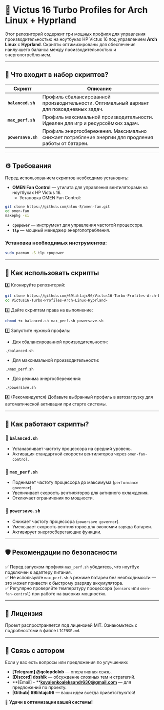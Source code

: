 # 🚀 Victus 16 Turbo Profiles for Arch Linux + Hyprland

Этот репозиторий содержит три мощных профиля для управления производительностью на ноутбуках HP Victus 16 под управлением **Arch Linux** с **Hyprland**. Скрипты оптимизированы для обеспечения наилучшего баланса между производительностью и энергопотреблением.

---

## 📄 Что входит в набор скриптов?

| Скрипт             | Описание                                                                                           |
| ------------------ | -------------------------------------------------------------------------------------------------- |
| **`balanced.sh`**  | Профиль сбалансированной производительности. Оптимальный вариант для повседневных задач.           |
| **`max_perf.sh`**  | Профиль максимальной производительности. Идеален для игр и ресурсоёмких задач.                     |
| **`powersave.sh`** | Профиль энергосбережения. Максимально снижает потребление энергии для продления работы от батареи. |

---

## ⚙️ Требования

Перед использованием скриптов необходимо установить:

- **OMEN Fan Control** — утилита для управления вентиляторами на ноутбуках HP Victus 16.
  - Установка OMEN Fan Control:

```bash
git clone https://github.com/alou-S/omen-fan.git
cd omen-fan
makepkg -si
```

- **`cpupower`** — инструмент для управления частотой процессора.
- **`tlp`** — мощный менеджер энергопотребления.

### Установка необходимых инструментов:

```bash
sudo pacman -S tlp cpupower
```



---

## 🚀 Как использовать скрипты

1️⃣ Клонируйте репозиторий:

```bash
git clone https://github.com/69lihtajc96/Victus16-Turbo-Profiles-Arch-Linux-Hyprland-.git
cd Victus16-Turbo-Profiles-Arch-Linux-Hyprland-
```

2️⃣ Дайте скриптам права на выполнение:

```bash
chmod +x balanced.sh max_perf.sh powersave.sh
```

3️⃣ Запустите нужный профиль:

- Для сбалансированной производительности:

```bash
./balanced.sh
```

- Для максимальной производительности:

```bash
./max_perf.sh
```

- Для режима энергосбережения:

```bash
./powersave.sh
```

4️⃣ (Рекомендуется) Добавьте выбранный профиль в автозагрузку для автоматической активации при старте системы.

---

## 🧠 Как работают скрипты?

### 🔹 `balanced.sh`

- Устанавливает частоту процессора на средний уровень.
- Активация стандартной скорости вентиляторов через `omen-fan-control`.

### 🔹 `max_perf.sh`

- Поднимает частоту процессора до максимума (`performance governor`).
- Увеличивает скорость вентиляторов для активного охлаждения.
- Отключает ограничения по мощности.

### 🔹 `powersave.sh`

- Снижает частоту процессора (`powersave governor`).
- Уменьшает скорость вентиляторов для экономии заряда батареи.
- Активирует энергосберегающие функции.

---

## 🛡️ Рекомендации по безопасности

✅ Перед запуском профиля `max_perf.sh` убедитесь, что ноутбук подключен к адаптеру питания.\
✅ Не используйте `max_perf.sh` в режиме батареи без необходимости — это может привести к быстрому разряду аккумулятора.\
✅ Регулярно проверяйте температуру процессора (`sensors` или `omen-fan-control`) при работе на высоких мощностях.

---

## 📝 Лицензия

Проект распространяется под лицензией MIT. Ознакомьтесь с подробностями в файле `LICENSE.md`.

---

## 📢 Связь с автором

Если у вас есть вопросы или предложения по улучшению:

- **[Telegram] @qolopdolob** — оперативная связь.
- **[Discord] doshlk** — обсуждение сложных тем и стратегий.
- \*\*[Email] - \*\***[kovalenkoaleksandr630@gmail.com](mailto\:kovalenkoaleksandr630@gmail.com)** — для предложений по проекту.
- **[Github] 69lihtajc96** — ваши идеи всегда приветствуются!

🔹 **Удачи в оптимизации вашей системы!**

